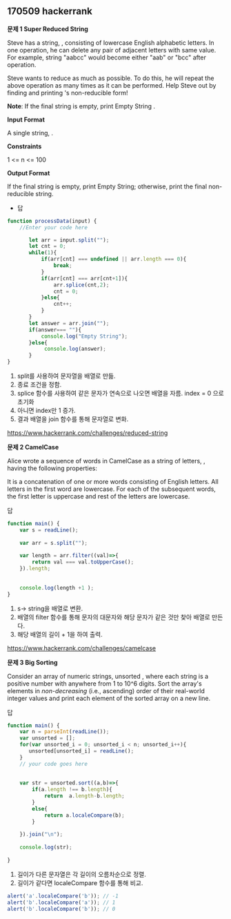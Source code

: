 ## 170509 hackerrank

**문제 1 Super Reduced String**

Steve has a string, , consisting of  lowercase English alphabetic letters. In one operation, he can delete any pair of adjacent letters with same value. For example, string "aabcc" would become either "aab" or "bcc" after  operation.

Steve wants to reduce  as much as possible. To do this, he will repeat the above operation as many times as it can be performed. Help Steve out by finding and printing 's non-reducible form!

**Note**: If the final string is empty, print Empty String .

**Input Format**

A single string, .

**Constraints**

1 <= n <= 100

**Output Format**

If the final string is empty, print Empty String; otherwise, print the final non-reducible string.

- 답
~~~javascript
function processData(input) {
    //Enter your code here

       let arr = input.split("");
       let cnt = 0;
       while(1){
           if(arr[cnt] === undefined || arr.length === 0){
               break;
           }
           if(arr[cnt] === arr[cnt+1]){
               arr.splice(cnt,2);
               cnt = 0;
           }else{
               cnt++;             
           }   
       }
       let answer = arr.join("");
       if(answer=== ""){
           console.log("Empty String");
       }else{
            console.log(answer);
       }
} 
~~~
1. split를 사용하여 문자열을 배열로 만듦.
2. 종료 조건을 정함.
3. splice 함수를 사용하여 같은 문자가 연속으로 나오면 배열을 자름. index = 0 으로 초기화
4. 아니면 index만 1 증가.
5. 결과 배열을 join 함수를 통해 문자열로 변화.

https://www.hackerrank.com/challenges/reduced-string

**문제 2 CamelCase**

Alice wrote a sequence of words in CamelCase as a string of letters, , having the following properties:

It is a concatenation of one or more words consisting of English letters.
All letters in the first word are lowercase.
For each of the subsequent words, the first letter is uppercase and rest of the letters are lowercase.


답
~~~javascript
function main() {
    var s = readLine();
    
    var arr = s.split("");
    
    var length = arr.filter((val)=>{
        return val === val.toUpperCase();       
    }).length;
    
  
    console.log(length +1 );
}
~~~
1. s-> string을 배열로 변환.
2. 배열의 filter 함수를 통해 문자의 대문자와 해당 문자가 같은 것만 찾아 배열로 만든다.
3. 해당 배열의 길이 + 1을 하여 출력.


https://www.hackerrank.com/challenges/camelcase



**문제 3  Big Sorting**

Consider an array of numeric strings, unsorted , where each string is a positive number with anywhere from  1 to  10^6 digits. Sort the array's elements in *non-decreasing* (i.e., ascending) order of their real-world integer values and print each element of the sorted array on a new line.




답
~~~javascript
function main() {
    var n = parseInt(readLine());
    var unsorted = [];
    for(var unsorted_i = 0; unsorted_i < n; unsorted_i++){
       unsorted[unsorted_i] = readLine();
    }
    // your code goes here
    
   
    var str = unsorted.sort((a,b)=>{
        if(a.length !== b.length){
            return  a.length-b.length;
        }
        else{
            return a.localeCompare(b);
        }
         
    }).join("\n");
    
    console.log(str);
   
}
~~~
1. 길이가 다른 문자열은 각 길이의 오름차순으로 정렬.
2. 길이가 같다면 localeCompare 함수를 통해 비교.
~~~javascript
alert('a'.localeCompare('b')); // -1
alert('b'.localeCompare('a')); // 1
alert('b'.localeCompare('b')); // 0
~~~